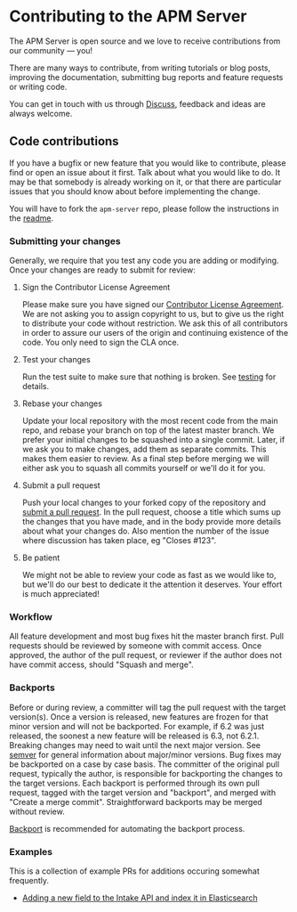 # Contributing to the APM Server

The APM Server is open source and we love to receive contributions from our community — you!

There are many ways to contribute,
from writing tutorials or blog posts,
improving the documentation,
submitting bug reports and feature requests or writing code.

You can get in touch with us through [Discuss](https://discuss.elastic.co/c/apm),
feedback and ideas are always welcome.

## Code contributions

If you have a bugfix or new feature that you would like to contribute,
please find or open an issue about it first.
Talk about what you would like to do.
It may be that somebody is already working on it,
or that there are particular issues that you should know about before implementing the change.

You will have to fork the `apm-server` repo,
please follow the instructions in the [readme](README.md).

### Submitting your changes

Generally,
we require that you test any code you are adding or modifying.
Once your changes are ready to submit for review:

1. Sign the Contributor License Agreement

    Please make sure you have signed our [Contributor License Agreement](https://www.elastic.co/contributor-agreement/).
    We are not asking you to assign copyright to us,
    but to give us the right to distribute your code without restriction.
    We ask this of all contributors in order to assure our users of the origin and continuing existence of the code.
    You only need to sign the CLA once.

2. Test your changes

    Run the test suite to make sure that nothing is broken.
    See [testing](TESTING.md) for details.

3. Rebase your changes

    Update your local repository with the most recent code from the main repo,
    and rebase your branch on top of the latest master branch.
    We prefer your initial changes to be squashed into a single commit.
    Later,
    if we ask you to make changes,
    add them as separate commits.
    This makes them easier to review.
    As a final step before merging we will either ask you to squash all commits yourself or we'll do it for you.

4. Submit a pull request

    Push your local changes to your forked copy of the repository and [submit a pull request](https://help.github.com/articles/using-pull-requests).
    In the pull request,
    choose a title which sums up the changes that you have made,
    and in the body provide more details about what your changes do.
    Also mention the number of the issue where discussion has taken place,
    eg "Closes #123".

5. Be patient

    We might not be able to review your code as fast as we would like to,
    but we'll do our best to dedicate it the attention it deserves.
    Your effort is much appreciated!

### Workflow

All feature development and most bug fixes hit the master branch first.
Pull requests should be reviewed by someone with commit access.
Once approved,
the author of the pull request,
or reviewer if the author does not have commit access,
should "Squash and merge".

### Backports

Before or during review,
a committer will tag the pull request with the target version(s).
Once a version is released,
new features are frozen for that minor version and will not be backported.
For example,
if 6.2 was just released,
the soonest a new feature will be released is 6.3,
not 6.2.1.
Breaking changes may need to wait until the next major version.
See [semver](https://semver.org/) for general information about major/minor versions.
Bug fixes may be backported on a case by case basis.
The committer of the original pull request,
typically the author,
is responsible for backporting the changes to the target versions.
Each backport is performed through its own pull request,
tagged with the target version and "backport",
and merged with "Create a merge commit".
Straightforward backports may be merged without review.

[Backport](https://github.com/sqren/backport) is recommended for automating the backport process.

### Examples

This is a collection of example PRs for additions occuring somewhat frequently.

* [Adding a new field to the Intake API and index it in Elasticsearch](https://github.com/elastic/apm-server/pull/4626#issue-555484976)

